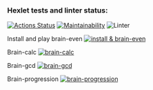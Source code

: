 ### Hexlet tests and linter status:
[![Actions Status](https://github.com/Obrubok/php-project-lvl1/workflows/hexlet-check/badge.svg)](https://github.com/Obrubok/php-project-lvl1/actions)
[![Maintainability](https://api.codeclimate.com/v1/badges/a99a88d28ad37a79dbf6/maintainability)](https://codeclimate.com/github/codeclimate/codeclimate/maintainability)
![Linter](https://github.com/Obrubok/php-project-lvl1/actions/workflows/linter.yml/badge.svg)

Install and play brain-even
[![install & brain-even](https://asciinema.org/a/s3M423DrwhJBBj7dDtevPdRPx)](https://asciinema.org/a/s3M423DrwhJBBj7dDtevPdRPx)

Brain-calc
[![brain-calc](https://asciinema.org/a/399779)](https://asciinema.org/a/399779)

Brain-gcd
[![brain-gcd](https://asciinema.org/a/400130)](https://asciinema.org/a/400130)

Brain-progression
[![brain-progression](https://asciinema.org/a/400381)](https://asciinema.org/a/400381)